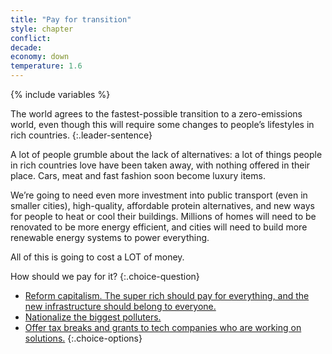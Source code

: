 ```yaml
---
title: "Pay for transition"
style: chapter
conflict: 
decade: 
economy: down
temperature: 1.6
---
```


{% include variables %}

The world agrees to the fastest-possible transition to a zero-emissions world, even though this will require some changes to people’s lifestyles in rich countries.
{:.leader-sentence}

A lot of people grumble about the lack of alternatives: a lot of things people in rich countries love have been taken away, with nothing offered in their place. Cars, meat and fast fashion soon become luxury items.

We’re going to need even more investment into public transport (even in smaller cities), high-quality, affordable protein alternatives, and new ways for people to heat or cool their buildings. Millions of homes will need to be renovated to be more energy efficient, and cities will need to build more renewable energy systems to power everything.

All of this is going to cost a LOT of money.

How should we pay for it?
{:.choice-question}

- [Reform capitalism. The super rich should pay for everything, and the new infrastructure should belong to everyone.](chapter_reform-capitalism.html)
- [Nationalize the biggest polluters.](chapter_transitional-fracking.html)
- [Offer tax breaks and grants to tech companies who are working on solutions.](chapter_green-is-the-new-gold.html)
{:.choice-options}
